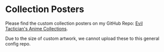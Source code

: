 # Collection Posters

Please find the custom collection posters on my GitHub Repo:
[Evil Tactician's Anime Collections](https://github.com/EvilTactician/Anime-Collections-PMM).

Due to the size of custom artwork, we cannot upload these to this general config repo.

